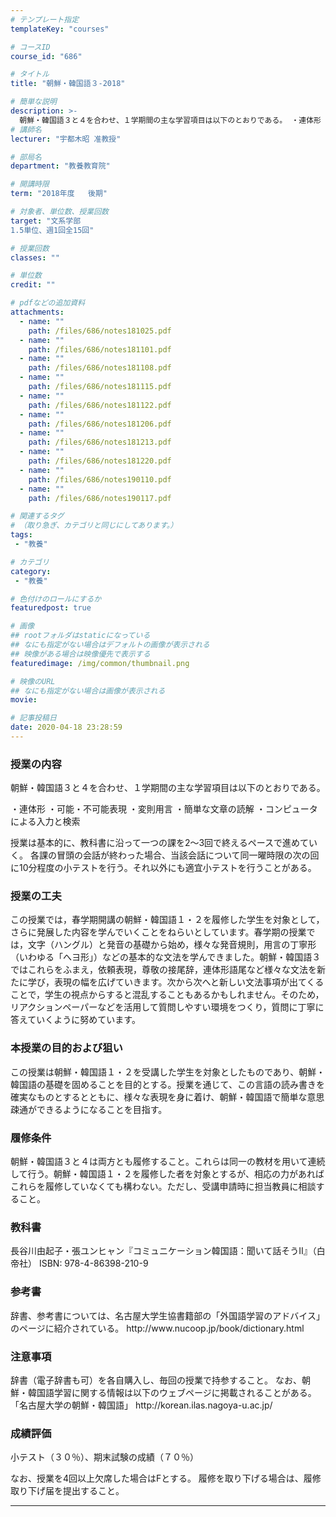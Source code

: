 ```yaml
---
# テンプレート指定
templateKey: "courses"

# コースID
course_id: "686"

# タイトル
title: "朝鮮・韓国語３-2018"

# 簡単な説明
description: >-
  朝鮮・韓国語３と４を合わせ、１学期間の主な学習項目は以下のとおりである。 ・連体形 ・可能・不可能表現 ・変則用言 ・簡単な文章の読解 ・コンピュータによる入力と検索 授業は基本的に、教科書に沿って一つの課を2～3回で終えるペースで進めていく。 各課の冒頭の会話が終わった場合、当該会話について同一曜時限の次の回に10分程度の小テストを行う。それ以外にも適宜小テストを行うことがある。 ....
# 講師名
lecturer: "宇都木昭 准教授"

# 部局名
department: "教養教育院"

# 開講時限
term: "2018年度	後期"

# 対象者、単位数、授業回数
target: "文系学部
1.5単位、週1回全15回"

# 授業回数
classes: ""

# 単位数
credit: ""

# pdfなどの追加資料
attachments:
  - name: "" 
    path: /files/686/notes181025.pdf
  - name: "" 
    path: /files/686/notes181101.pdf
  - name: "" 
    path: /files/686/notes181108.pdf
  - name: "" 
    path: /files/686/notes181115.pdf
  - name: "" 
    path: /files/686/notes181122.pdf
  - name: "" 
    path: /files/686/notes181206.pdf
  - name: "" 
    path: /files/686/notes181213.pdf
  - name: "" 
    path: /files/686/notes181220.pdf
  - name: "" 
    path: /files/686/notes190110.pdf
  - name: "" 
    path: /files/686/notes190117.pdf

# 関連するタグ
# （取り急ぎ、カテゴリと同じにしてあります。）
tags:
 - "教養"

# カテゴリ
category:
 - "教養"

# 色付けのロールにするか
featuredpost: true

# 画像
## rootフォルダはstaticになっている
## なにも指定がない場合はデフォルトの画像が表示される
## 映像がある場合は映像優先で表示する
featuredimage: /img/common/thumbnail.png

# 映像のURL
## なにも指定がない場合は画像が表示される
movie: 

# 記事投稿日
date: 2020-04-18 23:28:59
---
```


### 授業の内容

朝鮮・韓国語３と４を合わせ、１学期間の主な学習項目は以下のとおりである。

・連体形 ・可能・不可能表現 ・変則用言 ・簡単な文章の読解 ・コンピュータによる入力と検索

授業は基本的に、教科書に沿って一つの課を2～3回で終えるペースで進めていく。 各課の冒頭の会話が終わった場合、当該会話について同一曜時限の次の回に10分程度の小テストを行う。それ以外にも適宜小テストを行うことがある。


### 授業の工夫
<p>
この授業では，春学期開講の朝鮮・韓国語１・２を履修した学生を対象として，
さらに発展した内容を学んでいくことをねらいとしています。春学期の授業では，文字（ハングル）と発音の基礎から始め，様々な発音規則，用言の丁寧形（いわゆる「へヨ形」）などの基本的な文法を学んできました。朝鮮・韓国語３ではこれらをふまえ，依頼表現，尊敬の接尾辞，連体形語尾など様々な文法を新たに学び，表現の幅を広げていきます。次から次へと新しい文法事項が出てくることで，学生の視点からすると混乱することもあるかもしれません。そのため，リアクションペーパーなどを活用して質問しやすい環境をつくり，質問に丁寧に答えていくように努めています。
</p>





### 本授業の目的および狙い
<p>
この授業は朝鮮・韓国語１・２を受講した学生を対象としたものであり、朝鮮・韓国語の基礎を固めることを目的とする。授業を通じて、この言語の読み書きを確実なものとするとともに、様々な表現を身に着け、朝鮮・韓国語で簡単な意思疎通ができるようになることを目指す。
</p>

### 履修条件
<p>
朝鮮・韓国語３と４は両方とも履修すること。これらは同一の教材を用いて連続して行う。朝鮮・韓国語１・２を履修した者を対象とするが、相応の力があればこれらを履修していなくても構わない。ただし、受講申請時に担当教員に相談すること。
</p>

### 教科書
<p>
長谷川由起子・張ユンヒャン『コミュニケーション韓国語：聞いて話そうII』（白帝社） ISBN: 978-4-86398-210-9
</p>

### 参考書
<p>
辞書、参考書については、名古屋大学生協書籍部の「外国語学習のアドバイス」のページに紹介されている。
http://www.nucoop.jp/book/dictionary.html
</p>

### 注意事項
<p>
辞書（電子辞書も可）を各自購入し、毎回の授業で持参すること。
なお、朝鮮・韓国語学習に関する情報は以下のウェブページに掲載されることがある。
「名古屋大学の朝鮮・韓国語」 http://korean.ilas.nagoya-u.ac.jp/
</p>











### 成績評価

<p>
小テスト（３０％）、期末試験の成績（７０％）
</p>
<p>
なお、授業を4回以上欠席した場合はFとする。
履修を取り下げる場合は、履修取り下げ届を提出すること。
</p>



-----